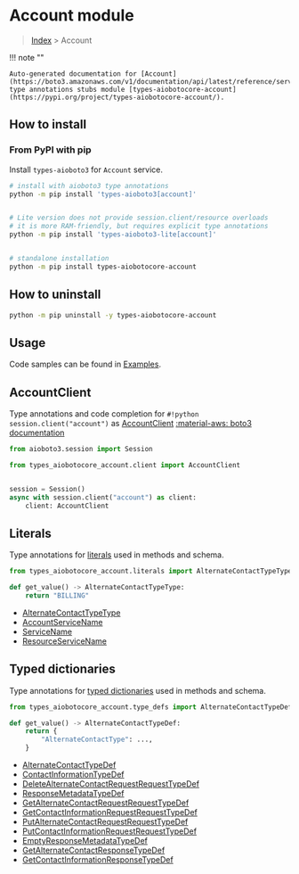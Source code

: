 # Account module

> [Index](../README.md) > Account


!!! note ""

    Auto-generated documentation for [Account](https://boto3.amazonaws.com/v1/documentation/api/latest/reference/services/account.html#Account)
    type annotations stubs module [types-aiobotocore-account](https://pypi.org/project/types-aiobotocore-account/).

## How to install



### From PyPI with pip

Install `types-aioboto3` for `Account` service.

```bash
# install with aioboto3 type annotations
python -m pip install 'types-aioboto3[account]'


# Lite version does not provide session.client/resource overloads
# it is more RAM-friendly, but requires explicit type annotations
python -m pip install 'types-aioboto3-lite[account]'


# standalone installation
python -m pip install types-aiobotocore-account
```



## How to uninstall

```bash
python -m pip uninstall -y types-aiobotocore-account
```

## Usage

Code samples can be found in [Examples](./usage.md).

## AccountClient

Type annotations and code completion for  `#!python session.client("account")` as [AccountClient](./client.md)
[:material-aws: boto3 documentation](https://boto3.amazonaws.com/v1/documentation/api/latest/reference/services/account.html#Account.Client)

```python title="Usage example"
from aioboto3.session import Session

from types_aiobotocore_account.client import AccountClient


session = Session()
async with session.client("account") as client:
    client: AccountClient
```








## Literals

Type annotations for [literals](./literals.md) used in methods and schema.

```python title="Usage example"
from types_aiobotocore_account.literals import AlternateContactTypeType

def get_value() -> AlternateContactTypeType:
    return "BILLING"
```

- [AlternateContactTypeType](./literals.md#alternatecontacttypetype)
- [AccountServiceName](./literals.md#accountservicename)
- [ServiceName](./literals.md#servicename)
- [ResourceServiceName](./literals.md#resourceservicename)




## Typed dictionaries

Type annotations for [typed dictionaries](./type_defs.md) used in methods and schema.

```python title="Usage example"
from types_aiobotocore_account.type_defs import AlternateContactTypeDef

def get_value() -> AlternateContactTypeDef:
    return {
        "AlternateContactType": ...,
    }
```

- [AlternateContactTypeDef](./type_defs.md#alternatecontacttypedef)
- [ContactInformationTypeDef](./type_defs.md#contactinformationtypedef)
- [DeleteAlternateContactRequestRequestTypeDef](./type_defs.md#deletealternatecontactrequestrequesttypedef)
- [ResponseMetadataTypeDef](./type_defs.md#responsemetadatatypedef)
- [GetAlternateContactRequestRequestTypeDef](./type_defs.md#getalternatecontactrequestrequesttypedef)
- [GetContactInformationRequestRequestTypeDef](./type_defs.md#getcontactinformationrequestrequesttypedef)
- [PutAlternateContactRequestRequestTypeDef](./type_defs.md#putalternatecontactrequestrequesttypedef)
- [PutContactInformationRequestRequestTypeDef](./type_defs.md#putcontactinformationrequestrequesttypedef)
- [EmptyResponseMetadataTypeDef](./type_defs.md#emptyresponsemetadatatypedef)
- [GetAlternateContactResponseTypeDef](./type_defs.md#getalternatecontactresponsetypedef)
- [GetContactInformationResponseTypeDef](./type_defs.md#getcontactinformationresponsetypedef)

